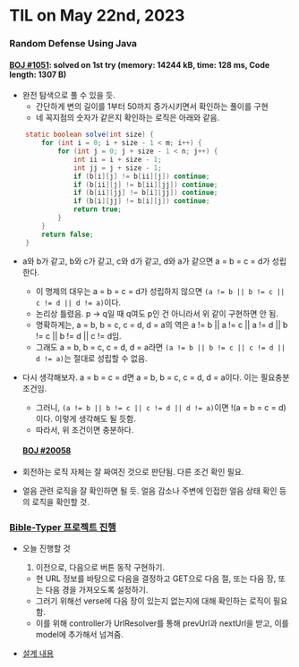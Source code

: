 # **TIL on May 22nd, 2023**

### Random Defense Using Java
#### [BOJ #1051](/Problem%20Solving/boj/random%20defense/1051-05-21-2023.java): solved on 1st try (memory: 14244 kB, time: 128 ms, Code length: 1307 B)
* 완전 탐색으로 풀 수 있을 듯.
  - 간단하게 변의 길이를 1부터 50까지 증가시키면서 확인하는 풀이를 구현
  - 네 꼭지점의 숫자가 같은지 확인하는 로직은 아래와 같음.

```java
    static boolean solve(int size) {
        for (int i = 0; i + size - 1 < m; i++) {
            for (int j = 0; j + size - 1 < n; j++) {
                int ii = i + size - 1;
                int jj = j + size - 1;
                if (b[i][j] != b[ii][j]) continue;
                if (b[ii][j] != b[ii][jj]) continue;
                if (b[ii][jj] != b[i][jj]) continue;
                if (b[i][jj] != b[i][j]) continue;
                return true;
            }
        }
        return false;
    }
```

* a와 b가 같고, b와 c가 같고, c와 d가 같고, d와 a가 같으면 a = b = c = d가 성립한다.
  - 이 명제의 대우는 a = b = c = d가 성립하지 않으면 `(a != b || b != c || c != d || d != a)`이다.
  - 논리상 틀렸음. p -> q일 때 q여도 p인 건 아니라서 위 같이 구현하면 안 됨.
  - 명확하게는, a = b, b = c, c = d, d = a의 역은 a != b || a != c || a != d || b != c || b != d || c != d임.
  - 그래도 a = b, b = c, c = d, d = a라면 `(a != b || b != c || c != d || d != a)`는 절대로 성립할 수 없음.
* 다시 생각해보자. a = b = c = d면 a = b, b = c, c = d, d = a이다. 이는 필요충분조건임.
  - 그러니, `(a != b || b != c || c != d || d != a)`이면 !(a = b = c = d)이다. 이렇게 생각해도 될 듯함.
  - 따라서, 위 조건이면 충분하다.


  #### [BOJ #20058](/Problem%20Solving/boj/random%20defense/20058-05-21-2023.java)
* 회전하는 로직 자체는 잘 짜여진 것으로 판단됨. 다른 조건 확인 필요.
* 얼음 관련 로직을 잘 확인하면 될 듯. 얼음 감소나 주변에 인접한 얼음 상태 확인 등의 로직을 확인할 것.


### [Bible-Typer 프로젝트 진행](https://github.com/neppiness/typer-bible)
* 오늘 진행할 것
  1. 이전으로, 다음으로 버튼 동작 구현하기.
  - 현 URL 정보를 바탕으로 다음을 결정하고 GET으로 다음 절, 또는 다음 장, 또는 다음 경을 가져오도록 설정하기.
  - 그러기 위해선 verse에 다음 장이 있는지 없는지에 대해 확인하는 로직이 필요함.
  - 이를 위해 controller가 UrlResolver를 통해 prevUrl과 nextUrl을 받고, 이를 model에 추가해서 넘겨줌.

* [설계 내용](/Toy%20Project/Typer/Bible/design-05-22-2023.md)